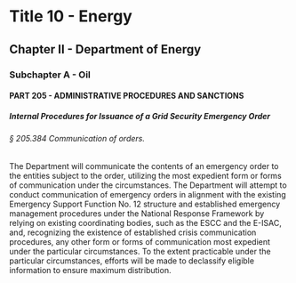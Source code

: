 
# Title 10 - Energy
## Chapter II - Department of Energy
### Subchapter A - Oil
#### PART 205 - ADMINISTRATIVE PROCEDURES AND SANCTIONS
##### Internal Procedures for Issuance of a Grid Security Emergency Order
###### § 205.384 Communication of orders.

The Department will communicate the contents of an emergency order to the entities subject to the order, utilizing the most expedient form or forms of communication under the circumstances. The Department will attempt to conduct communication of emergency orders in alignment with the existing Emergency Support Function No. 12 structure and established emergency management procedures under the National Response Framework by relying on existing coordinating bodies, such as the ESCC and the E-ISAC, and, recognizing the existence of established crisis communication procedures, any other form or forms of communication most expedient under the particular circumstances. To the extent practicable under the particular circumstances, efforts will be made to declassify eligible information to ensure maximum distribution.
